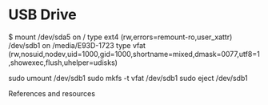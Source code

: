 # USB Drive
$ mount
/dev/sda5 on / type ext4 (rw,errors=remount-ro,user_xattr)
/dev/sdb1 on /media/E93D-1723 type vfat (rw,nosuid,nodev,uid=1000,gid=1000,shortname=mixed,dmask=0077,utf8=1,showexec,flush,uhelper=udisks)

sudo umount /dev/sdb1
sudo mkfs -t vfat /dev/sdb1
sudo eject /dev/sdb1



References and resources
